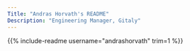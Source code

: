 ```yaml
---
Title: "Andras Horvath's README"
Description: "Engineering Manager, Gitaly"
---
```


{{% include-readme username="andrashorvath" trim=1 %}}

<style>
    #connect-with-me + p > a > img {
        margin-left: 20px !important;
        height: 25px !important;
    }
</style>

